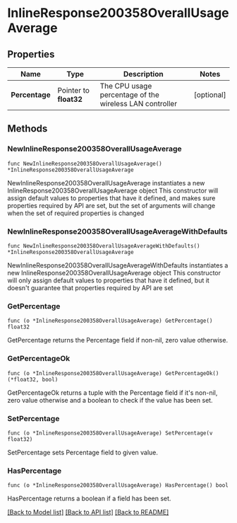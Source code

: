# InlineResponse200358OverallUsageAverage

## Properties

Name | Type | Description | Notes
------------ | ------------- | ------------- | -------------
**Percentage** | Pointer to **float32** | The CPU usage percentage of the wireless LAN controller | [optional] 

## Methods

### NewInlineResponse200358OverallUsageAverage

`func NewInlineResponse200358OverallUsageAverage() *InlineResponse200358OverallUsageAverage`

NewInlineResponse200358OverallUsageAverage instantiates a new InlineResponse200358OverallUsageAverage object
This constructor will assign default values to properties that have it defined,
and makes sure properties required by API are set, but the set of arguments
will change when the set of required properties is changed

### NewInlineResponse200358OverallUsageAverageWithDefaults

`func NewInlineResponse200358OverallUsageAverageWithDefaults() *InlineResponse200358OverallUsageAverage`

NewInlineResponse200358OverallUsageAverageWithDefaults instantiates a new InlineResponse200358OverallUsageAverage object
This constructor will only assign default values to properties that have it defined,
but it doesn't guarantee that properties required by API are set

### GetPercentage

`func (o *InlineResponse200358OverallUsageAverage) GetPercentage() float32`

GetPercentage returns the Percentage field if non-nil, zero value otherwise.

### GetPercentageOk

`func (o *InlineResponse200358OverallUsageAverage) GetPercentageOk() (*float32, bool)`

GetPercentageOk returns a tuple with the Percentage field if it's non-nil, zero value otherwise
and a boolean to check if the value has been set.

### SetPercentage

`func (o *InlineResponse200358OverallUsageAverage) SetPercentage(v float32)`

SetPercentage sets Percentage field to given value.

### HasPercentage

`func (o *InlineResponse200358OverallUsageAverage) HasPercentage() bool`

HasPercentage returns a boolean if a field has been set.


[[Back to Model list]](../README.md#documentation-for-models) [[Back to API list]](../README.md#documentation-for-api-endpoints) [[Back to README]](../README.md)


